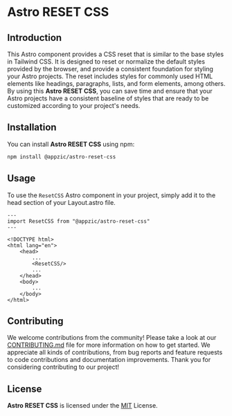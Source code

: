 # Astro RESET CSS

## Introduction
This Astro component provides a CSS reset that is similar to the base styles in Tailwind CSS. It is designed to reset or normalize the default styles provided by the browser, and provide a consistent foundation for styling your Astro projects. The reset includes styles for commonly used HTML elements like headings, paragraphs, lists, and form elements, among others. By using this **Astro RESET CSS**, you can save time and ensure that your Astro projects have a consistent baseline of styles that are ready to be customized according to your project's needs.

## Installation
You can install **Astro RESET CSS** using npm:

```bash
npm install @appzic/astro-reset-css
```

## Usage

To use the `ResetCSS` Astro component in your project, simply add it to the head section of your Layout.astro file.

```astro
---
import ResetCSS from "@appzic/astro-reset-css"
---

<!DOCTYPE html>
<html lang="en">
    <head>
        ...
        <ResetCSS/>
        ...
    </head>
    <body>
        ...
    </body>
</html>

```

## Contributing
We welcome contributions from the community! Please take a look at our [CONTRIBUTING.md](https://github.com/appzic/astro-reset-css/blob/main/CONTRIBUTING.md) file for more information on how to get started. We appreciate all kinds of contributions, from bug reports and feature requests to code contributions and documentation improvements. Thank you for considering contributing to our project!

## License
**Astro RESET CSS** is licensed under the [MIT](https://github.com/appzic/astro-reset-css/blob/main/LICENSE) License.